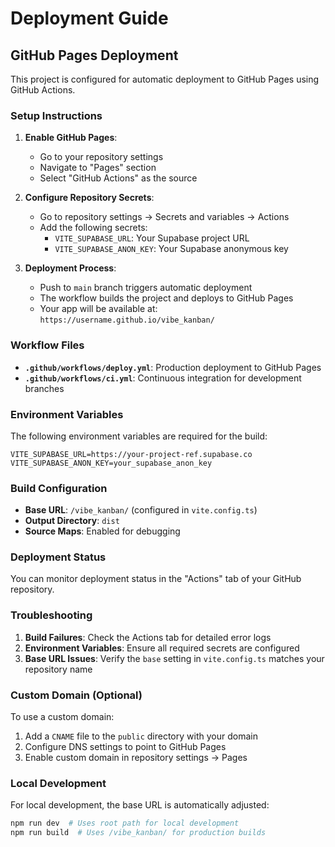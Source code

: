 # Deployment Guide

## GitHub Pages Deployment

This project is configured for automatic deployment to GitHub Pages using GitHub Actions.

### Setup Instructions

1. **Enable GitHub Pages**:
   - Go to your repository settings
   - Navigate to "Pages" section
   - Select "GitHub Actions" as the source

2. **Configure Repository Secrets**:
   - Go to repository settings → Secrets and variables → Actions
   - Add the following secrets:
     - `VITE_SUPABASE_URL`: Your Supabase project URL
     - `VITE_SUPABASE_ANON_KEY`: Your Supabase anonymous key

3. **Deployment Process**:
   - Push to `main` branch triggers automatic deployment
   - The workflow builds the project and deploys to GitHub Pages
   - Your app will be available at: `https://username.github.io/vibe_kanban/`

### Workflow Files

- **`.github/workflows/deploy.yml`**: Production deployment to GitHub Pages
- **`.github/workflows/ci.yml`**: Continuous integration for development branches

### Environment Variables

The following environment variables are required for the build:

```env
VITE_SUPABASE_URL=https://your-project-ref.supabase.co
VITE_SUPABASE_ANON_KEY=your_supabase_anon_key
```

### Build Configuration

- **Base URL**: `/vibe_kanban/` (configured in `vite.config.ts`)
- **Output Directory**: `dist`
- **Source Maps**: Enabled for debugging

### Deployment Status

You can monitor deployment status in the "Actions" tab of your GitHub repository.

### Troubleshooting

1. **Build Failures**: Check the Actions tab for detailed error logs
2. **Environment Variables**: Ensure all required secrets are configured
3. **Base URL Issues**: Verify the `base` setting in `vite.config.ts` matches your repository name

### Custom Domain (Optional)

To use a custom domain:

1. Add a `CNAME` file to the `public` directory with your domain
2. Configure DNS settings to point to GitHub Pages
3. Enable custom domain in repository settings → Pages

### Local Development

For local development, the base URL is automatically adjusted:

```bash
npm run dev  # Uses root path for local development
npm run build  # Uses /vibe_kanban/ for production builds
```

